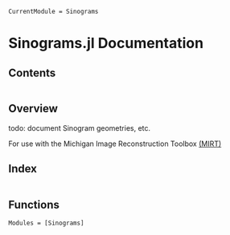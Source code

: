 ```@meta
CurrentModule = Sinograms
```

# Sinograms.jl Documentation

## Contents

```@contents
```

## Overview

todo: document Sinogram geometries, etc.

For use with the
Michigan Image Reconstruction Toolbox
[(MIRT)](https://github.com/JeffFessler/MIRT.jl)

## Index

```@index
```

## Functions

```@autodocs
Modules = [Sinograms]
```
